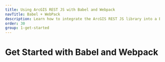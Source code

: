 ```yaml
---
title: Using ArcGIS REST JS with Babel and Webpack
navTitle: Babel + WebPack
description: Learn how to integrate the ArcGIS REST JS library into a Babel and Webpack based workflow.
order: 30
group: 1-get-started
---
```


# Get Started with Babel and Webpack
